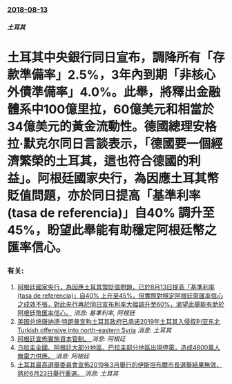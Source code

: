 ### [2018-08-13](/news/2018/08/13/index.md)

##### 土耳其
# 土耳其中央銀行同日宣布，調降所有「存款準備率」2.5%，3年內到期「非核心外債準備率」4.0%。此舉，將釋出金融體系中100億里拉，60億美元和相當於34億美元的黃金流動性。德國總理安格拉·默克尔同日言談表示，「德國要一個經濟繁榮的土耳其，這也符合德國的利益」。阿根廷國家央行，為因應土耳其幣貶值問題，亦於同日提高「基準利率(tasa de referencia)」自40% 調升至45%，盼望此舉能有助穩定阿根廷幣之匯率信心。




### 有关:

1. [阿根廷國家央行，為因應土耳其幣貶值問題，已於8月13日提高「基準利率(tasa de referencia)」自40% 上升至45%，但實際對穩定阿根廷幣匯率信心之成效不張，對此央行再於同日宣布利率大幅調升至60%，渴望此舉能有助於阿根廷幣匯率信心。](/zh/news/2018/08/30/阿根廷國家央行-為因應土耳其幣貶值問題-已於8月13日提高-基準利率-tasa-de-referencia-自40.md) _消息: 基準利率, 阿根廷_
2. [美国总统唐纳德·特朗普宣称土耳其政府已承诺2019年土耳其入侵叙利亚东北 Turkish offensive into north-eastern Syria](/zh/news/2019/10/23/美国总统唐纳德-特朗普宣称土耳其政府已承诺2019年土耳其入侵叙利亚东北-Turkish-offensive-into.md) _消息: 土耳其_
3. [阿根廷宣佈實施資本管制。 ](/zh/news/2019/09/1/阿根廷宣佈實施資本管制.md) _消息: 阿根廷_
4. [乌拉圭全國、阿根廷大部分地區、巴拉圭部分地區出現停電，造成4800萬人無電力供應。 ](/zh/news/2019/06/16/乌拉圭全國-阿根廷大部分地區-巴拉圭部分地區出現停電-造成4800萬人無電力供應.md) _消息: 阿根廷_
5. [土耳其最高選舉委員會宣佈2019年3月舉行的伊斯坦布爾市長選舉結果無效，將於6月23日舉行重選。 ](/zh/news/2019/05/6/土耳其最高選舉委員會宣佈2019年3月舉行的伊斯坦布爾市長選舉結果無效-將於6月23日舉行重選.md) _消息: 土耳其_
